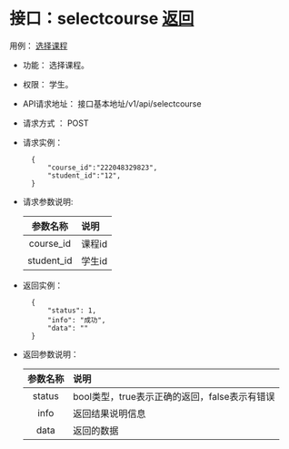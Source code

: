 # 接口：selectcourse  [返回](../README.md)
用例： [选择课程](../usecaseprinciple/student_course_select.md)

- 功能：
    选择课程。
    
- 权限：
    学生。    
    
- API请求地址： 
    接口基本地址/v1/api/selectcourse

- 请求方式 ：
    POST

- 请求实例：

        {
            "course_id":"222048329823",
            "student_id":"12",
        }
        
- 请求参数说明:        

  |参数名称|说明|
  |:---------:|:--------------------------------------------------------|      
  |course_id|课程id|
  |student_id|学生id| 
  
- 返回实例：
        
        {
            "status": 1,
            "info": "成功",
            "data": ""
        }

- 返回参数说明：    
 
  |参数名称|说明|
  |:---------:|:--------------------------------------------------------|      
  |status|bool类型，true表示正确的返回，false表示有错误|
  |info|返回结果说明信息|
  |data|返回的数据|